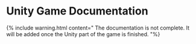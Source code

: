 <link rel='stylesheet' href='../../css/markdown-alert.css'/>
<link rel='stylesheet' href='../../css/code-highlight.css'/>

# Unity Game Documentation

{% include warning.html content="
The documentation is not complete. It will be added once the Unity part of the game is finished.
"%}
